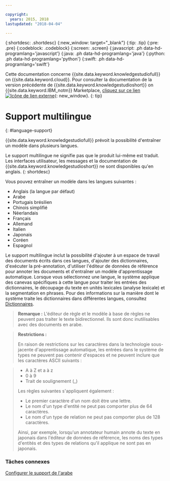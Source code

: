 ```yaml
---

copyright:
  years: 2015, 2018
lastupdated: "2018-04-04"

---
```


{:shortdesc: .shortdesc}
{:new_window: target="_blank"}
{:tip: .tip}
{:pre: .pre}
{:codeblock: .codeblock}
{:screen: .screen}
{:javascript: .ph data-hd-programlang='javascript'}
{:java: .ph data-hd-programlang='java'}
{:python: .ph data-hd-programlang='python'}
{:swift: .ph data-hd-programlang='swift'}

Cette documentation concerne
{{site.data.keyword.knowledgestudiofull}} on {{site.data.keyword.cloud}}.
Pour consulter la documentation de la version précédente de {{site.data.keyword.knowledgestudioshort}} on {{site.data.keyword.IBM_notm}} Marketplace,
[cliquez sur
ce lien ![Icône de lien externe](../../icons/launch-glyph.svg "Icône de lien externe")](https://console.bluemix.net/docs/services/knowledge-studio/language-support.html){: new_window}.
{: tip}

# Support multilingue
{: #language-support}

{{site.data.keyword.knowledgestudiofull}} prévoit la possibilité d'entraîner un modèle dans plusieurs langues.


Le support multilingue ne signifie pas que le produit lui-même est traduit.
Les interfaces utilisateur, les messages et la documentation de
{{site.data.keyword.knowledgestudioshort}} ne sont disponibles qu'en anglais.
{: shortdesc}

Vous pouvez entraîner un modèle dans les langues suivantes :


- Anglais (la langue par défaut)
- Arabe
- Portugais brésilien
- Chinois simplifié
- Néerlandais
- Français
- Allemand
- Italien
- Japonais 
- Coréen 
- Espagnol 

Le support multilingue inclut la possibilité d'ajouter à un espace de travail des documents écrits dans ces langues,
d'ajouter des dictionnaires, d'exécuter la pré-annotation, d'utiliser l'éditeur de données de référence pour annoter
les documents et d'entraîner un modèle d'apprentissage automatique.
Lorsque vous sélectionnez une langue, le système applique des canevas spécifiques à cette langue pour traiter
les entrées des dictionnaires, le découpage du texte en unités lexicales (analyse lexicale) et la segmentation en phrases.
Pour des informations sur la manière dont le système traite les dictionnaires dans différentes langues,
consultez [Dictionnaires](/docs/services/watson-knowledge-studio/dictionaries.html#wks_dictionaries).

> **Remarque :** L'éditeur de règle et le modèle à base de règles ne peuvent pas traiter le texte
bidirectionnel. Ils sont donc inutilisables avec des documents en arabe.


> **Restrictions :**
>
> En raison de restrictions sur les caractères dans la technologie sous-jacente d'apprentissage
automatique, les entrées dans le système de types ne peuvent pas contenir
d'espaces et ne peuvent inclure que les caractères ASCII suivants :

>
> - A à Z et a à z
> - 0 à 9
> - Trait de soulignement (_)
>
> Les règles suivantes s'appliquent également :
>
> - Le premier caractère d'un nom doit être une lettre.
> - Le nom d'un type d'entité ne peut pas comporter plus de 64 caractères.
> - Le nom d'un type de relation ne peut pas comporter plus de 128 caractères.
>
> Ainsi, par exemple, lorsqu'un annotateur humain annote du texte en japonais dans l'éditeur de données de référence,
les noms des types d'entités et des types de relations qu'il applique ne sont pas en japonais.


### Tâches connexes

[Configurer le support de l'arabe](/docs/services/watson-knowledge-studio/language-support-arabic.html)
